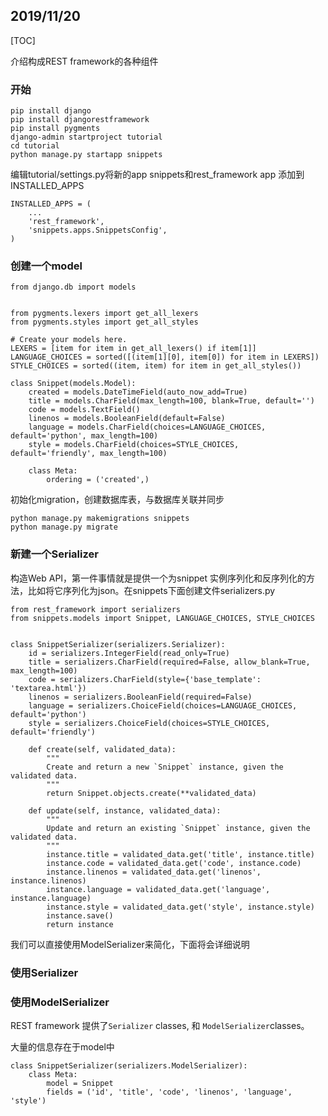 ## 2019/11/20

[TOC]

介绍构成REST framework的各种组件

### 开始

```
pip install django
pip install djangorestframework
pip install pygments
django-admin startproject tutorial
cd tutorial
python manage.py startapp snippets
```

编辑tutorial/settings.py将新的app snippets和rest_framework app 添加到 INSTALLED_APPS

```
INSTALLED_APPS = (
    ...
    'rest_framework',
    'snippets.apps.SnippetsConfig',
)
```

### 创建一个model

```
from django.db import models


from pygments.lexers import get_all_lexers
from pygments.styles import get_all_styles

# Create your models here.
LEXERS = [item for item in get_all_lexers() if item[1]]
LANGUAGE_CHOICES = sorted([(item[1][0], item[0]) for item in LEXERS])
STYLE_CHOICES = sorted((item, item) for item in get_all_styles())

class Snippet(models.Model):
    created = models.DateTimeField(auto_now_add=True)
    title = models.CharField(max_length=100, blank=True, default='')
    code = models.TextField()
    linenos = models.BooleanField(default=False)
    language = models.CharField(choices=LANGUAGE_CHOICES, default='python', max_length=100)
    style = models.CharField(choices=STYLE_CHOICES, default='friendly', max_length=100)

    class Meta:
        ordering = ('created',)
```

初始化migration，创建数据库表，与数据库关联并同步

```
python manage.py makemigrations snippets
python manage.py migrate
```

### 新建一个Serializer

构造Web API，第一件事情就是提供一个为snippet 实例序列化和反序列化的方法，比如将它序列化为json。在snippets下面创建文件serializers.py

```
from rest_framework import serializers
from snippets.models import Snippet, LANGUAGE_CHOICES, STYLE_CHOICES


class SnippetSerializer(serializers.Serializer):
    id = serializers.IntegerField(read_only=True)
    title = serializers.CharField(required=False, allow_blank=True, max_length=100)
    code = serializers.CharField(style={'base_template': 'textarea.html'})
    linenos = serializers.BooleanField(required=False)
    language = serializers.ChoiceField(choices=LANGUAGE_CHOICES, default='python')
    style = serializers.ChoiceField(choices=STYLE_CHOICES, default='friendly')

    def create(self, validated_data):
        """
        Create and return a new `Snippet` instance, given the validated data.
        """
        return Snippet.objects.create(**validated_data)

    def update(self, instance, validated_data):
        """
        Update and return an existing `Snippet` instance, given the validated data.
        """
        instance.title = validated_data.get('title', instance.title)
        instance.code = validated_data.get('code', instance.code)
        instance.linenos = validated_data.get('linenos', instance.linenos)
        instance.language = validated_data.get('language', instance.language)
        instance.style = validated_data.get('style', instance.style)
        instance.save()
        return instance
```

我们可以直接使用ModelSerializer来简化，下面将会详细说明

### 使用Serializer

### 使用ModelSerializer

 REST framework 提供了`Serializer` classes, 和 `ModelSerializer`classes。

大量的信息存在于model中

```
class SnippetSerializer(serializers.ModelSerializer):
    class Meta:
        model = Snippet
        fields = ('id', 'title', 'code', 'linenos', 'language', 'style')
```





